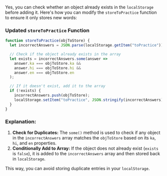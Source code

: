Yes, you can check whether an object already exists in the `localStorage` before adding it. Here's how you can modify the `storeToPractice` function to ensure it only stores new words:

### Updated `storeToPractice` Function

```javascript
function storeToPractice(objToStore) { 
  let incorrectAnswers = JSON.parse(localStorage.getItem("toPractice")) || [];

  // Check if the object already exists in the array
  let exists = incorrectAnswers.some(answer => 
    answer.ka === objToStore.ka && 
    answer.hi === objToStore.hi && 
    answer.en === objToStore.en
  );

  // If it doesn't exist, add it to the array
  if (!exists) {
    incorrectAnswers.push(objToStore);
    localStorage.setItem("toPractice", JSON.stringify(incorrectAnswers));
  }
}
```

### Explanation:
1. **Check for Duplicates:** The `some()` method is used to check if any object in the `incorrectAnswers` array matches the `objToStore` based on its `ka`, `hi`, and `en` properties.
2. **Conditionally Add to Array:** If the object does not already exist (`exists` is `false`), it is added to the `incorrectAnswers` array and then stored back in `localStorage`.

This way, you can avoid storing duplicate entries in your `localStorage`.